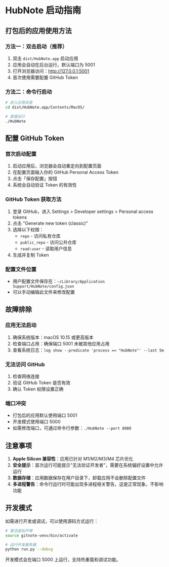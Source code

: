 # HubNote 启动指南

## 打包后的应用使用方法

### 方法一：双击启动（推荐）
1. 双击 `dist/HubNote.app` 启动应用
2. 应用会自动在后台运行，默认端口为 5001
3. 打开浏览器访问：http://127.0.0.1:5001
4. 首次使用需要配置 GitHub Token

### 方法二：命令行启动
```bash
# 进入应用目录
cd dist/HubNote.app/Contents/MacOS/

# 直接运行
./HubNote
```

## 配置 GitHub Token

### 首次启动配置
1. 启动应用后，浏览器会自动重定向到配置页面
2. 在配置页面输入你的 GitHub Personal Access Token
3. 点击「保存配置」按钮
4. 系统会自动验证 Token 的有效性

### GitHub Token 获取方法
1. 登录 GitHub，进入 Settings > Developer settings > Personal access tokens
2. 点击 "Generate new token (classic)"
3. 选择以下权限：
   - `repo` - 访问私有仓库
   - `public_repo` - 访问公共仓库
   - `read:user` - 读取用户信息
4. 生成并复制 Token

### 配置文件位置
- 用户配置文件保存在：`~/Library/Application Support/HubNote/config.json`
- 可以手动编辑此文件来修改配置

## 故障排除

### 应用无法启动
1. 确保系统版本：macOS 10.15 或更高版本
2. 检查端口占用：确保端口 5001 未被其他应用占用
3. 查看系统日志：`log show --predicate 'process == "HubNote"' --last 5m`

### 无法访问 GitHub
1. 检查网络连接
2. 验证 GitHub Token 是否有效
3. 确认 Token 权限设置正确

### 端口冲突
- 打包后的应用默认使用端口 5001
- 开发模式使用端口 5000
- 如需修改端口，可通过命令行参数：`./HubNote --port 8080`

## 注意事项

1. **Apple Silicon 兼容性**：应用已针对 M1/M2/M3/M4 芯片优化
2. **安全提示**：首次运行可能提示"无法验证开发者"，需要在系统偏好设置中允许运行
3. **数据存储**：应用数据保存在用户目录下，卸载应用不会删除配置文件
4. **多进程警告**：命令行运行时可能出现多进程相关警告，这是正常现象，不影响功能

## 开发模式

如需进行开发或调试，可以使用源码方式运行：

```bash
# 激活虚拟环境
source gitnote-venv/bin/activate

# 运行开发服务器
python run.py --debug
```

开发模式会在端口 5000 上运行，支持热重载和调试功能。
